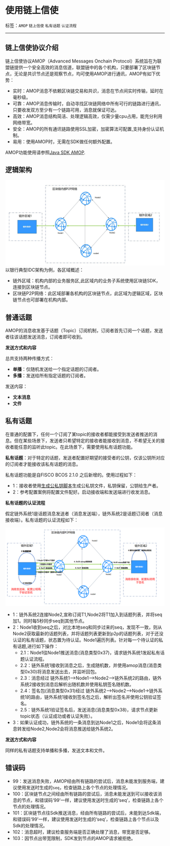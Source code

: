 # 使用链上信使

标签：``AMOP`` ``链上信使`` ``私有话题`` ``认证流程`` 

----
## 链上信使协议介绍

链上信使协议AMOP（Advanced Messages Onchain Protocol）系统旨在为联盟链提供一个安全高效的消息信道，联盟链中的各个机构，只要部署了区块链节点，无论是共识节点还是观察节点，均可使用AMOP进行通讯，AMOP有如下优势：  
- 实时：AMOP消息不依赖区块链交易和共识，消息在节点间实时传输，延时在毫秒级。  
- 可靠：AMOP消息传输时，自动寻找区块链网络中所有可行的链路进行通讯，只要收发双方至少有一个链路可用，消息就保证可达。  
- 高效：AMOP消息结构简洁、处理逻辑高效，仅需少量cpu占用，能充分利用网络带宽。  
- 安全：AMOP的所有通讯链路使用SSL加密，加密算法可配置,支持身份认证机制。
- 易用：使用AMOP时，无需在SDK做任何额外配置。

AMOP功能使用请参照[Java SDK AMOP](../sdk/java_sdk/amop.html).



## 逻辑架构

![](../../images/sdk/AMOP.jpg)
以银行典型IDC架构为例，各区域概述：  

- 链外区域：机构内部的业务服务区,此区域内的业务子系统使用区块链SDK，连接到区块链节点。  
- 区块链P2P网络：此区域部署各机构的区块链节点，此区域为逻辑区域，区块链节点也可部署在机构内部。



## 普通话题

AMOP的消息收发基于话题（Topic）订阅机制，订阅者首先订阅一个话题，发送者往该话题发送消息，订阅者即可收到。

**发送方式和内容**

总共支持两种传播方式：

* **单播**：仅随机发送给一个指定话题的订阅者。
* **多播**：发送给所有指定话题的订阅者。

发送内容：

* **文本消息**
* **文件**



## 私有话题

在普通的配置下，任何一个订阅了某topic的接收者都能接受到发送者推送的消息。但在某些场景下，发送者只希望特定的接收者能接收到消息，不希望无关的接收者能任意的监听此topic。在此场景下，需要使用私有话题功能。

**私有话题**：对于特定的话题，发送者配置好期望的接受者的公钥，仅该公钥所对应的订阅者才能接收该私有话题的消息。

私有话题功能是自FISCO BCOS 2.1.0 之后新增的。使用过程如下：

- 1：接收者使用[生成公私钥脚本](./account.md)生成公私钥文件，私钥保留，公钥给生产者。
- 2：参考配置案例将配置文件配好。启动接收端和发送端进行收发消息。



**私有话题的认证流程**

假定链外系统1是话题消息发送者（消息发送端），链外系统2是话题订阅者（消息接收端）。私有话题的认证流程如下：

![](../../images/sdk/AMOP_AUTHOR.jpg)

- 1：链外系统2连接Node2,宣称订阅T1,Node2将T1加入到话题列表，并将seq加1。同时每5秒同步seq到其他节点。
- 2：Node1收到seq之后，对比本地seq和同步过来的seq，发现不一致，则从Node2获取最新的话题列表，并将话题列表更新到p2p的话题列表，对于还没认证的私有话题，状态置为待认证。Node1遍历列表。针对每一个待认证的私有话题,进行如下操作：
  - 2.1：Node1往Node1推送消息(消息类型0x37)，请求链外系统1发起私有话题认证流程。
  - 2.2：链外系统1接收到消息之后，生成随机数，并使用amop消息(消息类型0x30)将消息发送出去，并监听回包。
  - 2.3：消息经过 链外系统1-->Node1-->Node2-->链外系统2的路由，链外系统2接收到消息后解析出随机数并使用私钥签名随机数。
  - 2.4：签名包(消息类型0x31)经过 链外系统2-->Node2-->Node1->链外系统1的路由，链外系统1接收到签名包之后，解析出签名并使用公钥验证签名。
  - 2.5：链外系统1验证签名后，发送消息(消息类型0x38)，请求节点更新topic状态（认证成功或者认证失败）。
- 3：如果认证成功，链外系统的一条消息到达Node1之后，Node1会将这条消息转发给Node2,Node2会将消息推送给链外系统2。



**发送方式和内容**

同样的私有话题支持单播和多播，发送文本和文件。



## 错误码

- 99：发送消息失败，AMOP经由所有链路的尝试后，消息未能发到服务端，建议使用发送时生成的`seq`，检查链路上各个节点的处理情况。
- 100：区块链节点之间经由所有链路的尝试后，消息未能发送到可以接收该消息的节点，和错误码‘99’一样，建议使用发送时生成的‘seq’，检查链路上各个节点的处理情况。
- 101：区块链节点往Sdk推送消息，经由所有链路的尝试后，未能到达Sdk端，和错误码‘99’一样，建议使用发送时生成的‘seq’，检查链路上各个节点以及Sdk的处理情况。
- 102：消息超时，建议检查服务端是否正确处理了消息，带宽是否足够。
- 103：因节点出带宽限制，SDK发到节点的AMOP请求被拒绝。

